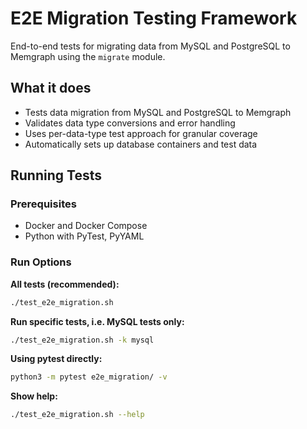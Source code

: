 # E2E Migration Testing Framework

End-to-end tests for migrating data from MySQL and PostgreSQL to Memgraph using the `migrate` module.

## What it does

- Tests data migration from MySQL and PostgreSQL to Memgraph
- Validates data type conversions and error handling
- Uses per-data-type test approach for granular coverage
- Automatically sets up database containers and test data

## Running Tests

### Prerequisites
- Docker and Docker Compose
- Python with PyTest, PyYAML

### Run Options

**All tests (recommended):**
```bash
./test_e2e_migration.sh
```

**Run specific tests, i.e. MySQL tests only:**
```bash
./test_e2e_migration.sh -k mysql
```

**Using pytest directly:**
```bash
python3 -m pytest e2e_migration/ -v
```

**Show help:**
```bash
./test_e2e_migration.sh --help
```
